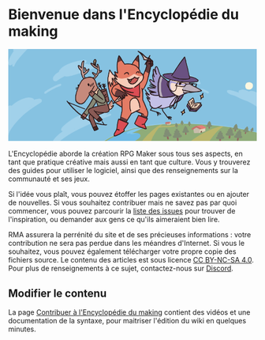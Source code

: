 # Bienvenue dans l'Encyclopédie du making

![Bannière](/static/images/accueil/banniere.png)

L'Encyclopédie aborde la création RPG Maker sous tous ses aspects, en tant que pratique créative mais aussi en tant que culture. Vous y trouverez des guides pour utiliser le logiciel, ainsi que des renseignements sur la communauté et ses jeux.

Si l'idée vous plaît, vous pouvez étoffer les pages existantes ou en ajouter de nouvelles. Si vous souhaitez contribuer mais ne savez pas par quoi commencer, vous pouvez parcourir la [liste des issues](https://github.com/rpgmakeralliance/wiki/issues) pour trouver de l'inspiration, ou demander aux gens ce qu'ils aimeraient bien lire.

RMA assurera la perrénité du site et de ses précieuses informations : votre contribution ne sera pas perdue dans les méandres d'Internet. Si vous le souhaitez, vous pouvez également télécharger votre propre copie des fichiers source. Le contenu des articles est sous licence [CC BY-NC-SA 4.0](https://creativecommons.org/licenses/by-nc-sa/4.0/). Pour plus de renseignements à ce sujet, contactez-nous sur [Discord](https://discord.gg/RrBppaj).

## Modifier le contenu

La page [Contribuer à l'Encyclopédie du making](https://wiki.rpgmakeralliance.com/contribuer) contient des vidéos et une documentation de la syntaxe, pour maitriser l'édition du wiki en quelques minutes.
